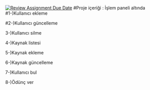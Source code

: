 [![Review Assignment Due Date](https://classroom.github.com/assets/deadline-readme-button-8d59dc4de5201274e310e4c54b9627a8934c3b88527886e3b421487c677d23eb.svg)](https://classroom.github.com/a/uelKf0-p)
#Proje içeriği : İşlem paneli altında
#1-)Kullanıcı ekleme

#2-)Kullanıcı güncelleme

3-)Kullanıcı silme

4-)Kaynak listesi

5-)Kaynak ekleme

6-)Kaynak güncelleme

7-)Kullanıcı bul

8-)Ödünç ver

